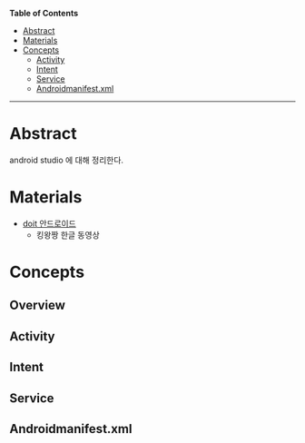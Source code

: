 <!-- markdown-toc start - Don't edit this section. Run M-x markdown-toc-refresh-toc -->
**Table of Contents**

- [Abstract](#abstract)
- [Materials](#materials)
- [Concepts](#concepts)
    - [Activity](#activity)
    - [Intent](#intent)
    - [Service](#service)
    - [Androidmanifest.xml](#androidmanifestxml)

<!-- markdown-toc end -->

-------------------------------------------------------------------------------

# Abstract

android studio 에 대해 정리한다.

# Materials

* [doit 안드로이드](https://www.youtube.com/playlist?list=PLG7te9eYUi7sq701GghpoSKe-jbkx9NIF)
  * 킹왕짱 한글 동영상

# Concepts

## Overview

## Activity

## Intent

## Service

## Androidmanifest.xml
